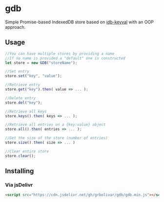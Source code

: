 # gdb

Simple Promise-based IndexedDB store based on [idb-keyval](https://github.com/jakearchibald/idb-keyval) with an OOP approach.
 
## Usage

```js
//You can have multiple stores by providing a name
//If no name is provided a "default" one is constructed
let store = new GDB("storeName");

//Set entry
store.set("key", "value");

//Retrieve entry
store.get("key").then( value => ... );

//Delete entry
store.del("key");

//Retrieve all keys
store.keys().then( keys => ... );

//Retrieve all entries on a {key:value} object
store.all().then( entries => ... );

//Get the size of the store (number of entries)
store.size().then( size => ... )

//Clear entire store
store.clear();
```

## Installing

### Via jsDelivr

```html
<script src="https://cdn.jsdelivr.net/gh/grbolivar/gdb/gdb.min.js"></script>
```